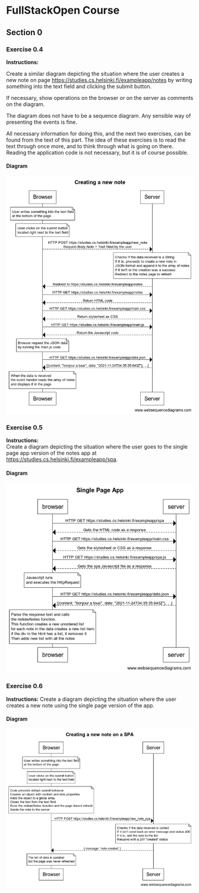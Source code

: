 # FullStackOpen Course

## Section 0

### Exercise 0.4

**Instructions:**

Create a similar diagram depicting the situation where the user creates a new note on page https://studies.cs.helsinki.fi/exampleapp/notes by writing something into the text field and clicking the submit button.

If necessary, show operations on the browser or on the server as comments on the diagram.

The diagram does not have to be a sequence diagram. Any sensible way of presenting the events is fine.

All necessary information for doing this, and the next two exercises, can be found from the text of this part. The idea of these exercises is to read the text through once more, and to think through what is going on there. Reading the application code is not necessary, but it is of course possible.

#### Diagram

![Exercise 0.4 Creating a new note](assets/FSOC_P0.4.png)

### Exercise 0.5

**Instructions:**  
Create a diagram depicting the situation where the user goes to the single page app version of the notes app at https://studies.cs.helsinki.fi/exampleapp/spa.

#### Diagram

![Exercise 0.5 Entering single page app](assets/FSOC_P0.5.png)

### Exercise 0.6

**Instructions:**
Create a diagram depicting the situation where the user creates a new note using the single page version of the app.

#### Diagram

![Exercise 0.6 New note SPA](assets/FSOC_P0.6.png)
